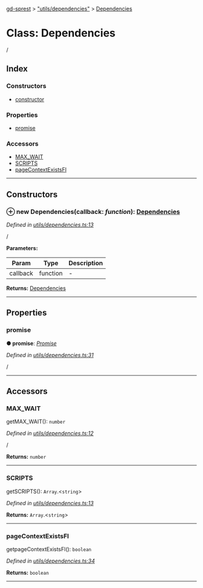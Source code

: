 [gd-sprest](../README.md) > ["utils/dependencies"](../modules/_utils_dependencies_.md) > [Dependencies](../classes/_utils_dependencies_.dependencies.md)



# Class: Dependencies


/

## Index

### Constructors

* [constructor](_utils_dependencies_.dependencies.md#constructor)


### Properties

* [promise](_utils_dependencies_.dependencies.md#promise)


### Accessors

* [MAX_WAIT](_utils_dependencies_.dependencies.md#max_wait)
* [SCRIPTS](_utils_dependencies_.dependencies.md#scripts)
* [pageContextExistsFl](_utils_dependencies_.dependencies.md#pagecontextexistsfl)



---
## Constructors
<a id="constructor"></a>


### ⊕ **new Dependencies**(callback: *function*): [Dependencies](_utils_dependencies_.dependencies.md)



*Defined in [utils/dependencies.ts:13](https://github.com/gunjandatta/sprest/blob/3de79f1/src/utils/dependencies.ts#L13)*



/


**Parameters:**

| Param | Type | Description |
| ------ | ------ | ------ |
| callback | function   |  - |





**Returns:** [Dependencies](_utils_dependencies_.dependencies.md)

---


## Properties
<a id="promise"></a>

###  promise

**●  promise**:  *[Promise](_utils_promise_.promise.md)* 

*Defined in [utils/dependencies.ts:31](https://github.com/gunjandatta/sprest/blob/3de79f1/src/utils/dependencies.ts#L31)*



/




___


## Accessors
<a id="max_wait"></a>

###  MAX_WAIT


getMAX_WAIT(): `number`


*Defined in [utils/dependencies.ts:12](https://github.com/gunjandatta/sprest/blob/3de79f1/src/utils/dependencies.ts#L12)*



/




**Returns:** `number`



___

<a id="scripts"></a>

###  SCRIPTS


getSCRIPTS(): `Array`.<`string`>


*Defined in [utils/dependencies.ts:13](https://github.com/gunjandatta/sprest/blob/3de79f1/src/utils/dependencies.ts#L13)*





**Returns:** `Array`.<`string`>



___

<a id="pagecontextexistsfl"></a>

###  pageContextExistsFl


getpageContextExistsFl(): `boolean`


*Defined in [utils/dependencies.ts:34](https://github.com/gunjandatta/sprest/blob/3de79f1/src/utils/dependencies.ts#L34)*





**Returns:** `boolean`



___



